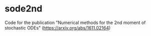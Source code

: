 # sode2nd
Code for the publication "Numerical methods for the 2nd moment of stochastic ODEs" (https://arxiv.org/abs/1611.02164)
